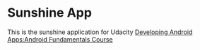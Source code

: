 # Sunshine App
This is the sunshine application for Udacity [Developing Android Apps:Android Fundamentals Course](https://www.udacity.com/course/developing-android-apps--ud853)
